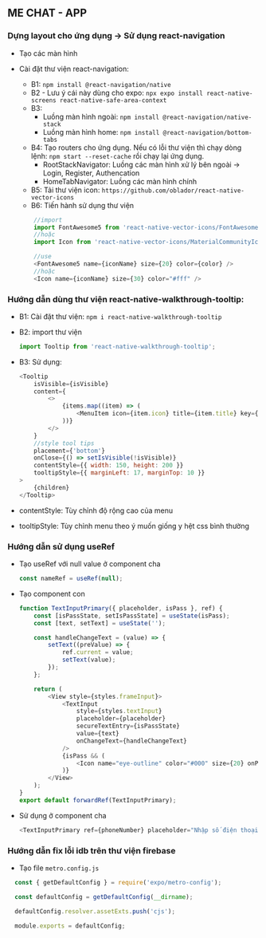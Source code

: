 ## ME CHAT - APP

### Dựng layout cho ứng dụng -> Sử dụng react-navigation

-   Tạo các màn hình
-   Cài đặt thư viện react-navigation:

    -   B1: `npm install @react-navigation/native`
    -   B2 - Lưu ý cái này dùng cho expo: `npx expo install react-native-screens react-native-safe-area-context`
    -   B3:
        -   Luồng màn hình ngoài: `npm install @react-navigation/native-stack`
        -   Luồng màn hình home: `npm install @react-navigation/bottom-tabs`
    -   B4: Tạo routers cho ứng dụng. Nếu có lỗi thư viện thì chạy dòng lệnh: `npm start --reset-cache` rồi chạy lại ứng dụng.
        -   RootStackNavigator: Luồng các màn hình xử lý bên ngoài -> Login, Register, Authencation
        -   HomeTabNavigator: Luồng các màn hình chính
    -   B5: Tải thư viện icon: `https://github.com/oblador/react-native-vector-icons`
    -   B6: Tiến hành sử dụng thư viện

    ```js
        //import
        import FontAwesome5 from 'react-native-vector-icons/FontAwesome5';
        //hoặc
        import Icon from 'react-native-vector-icons/MaterialCommunityIcons';

        //use
        <FontAwesome5 name={iconName} size={20} color={color} />
        //hoặc
        <Icon name={iconName} size={30} color="#fff" />
    ```

### Hướng dẫn dùng thư viện react-native-walkthrough-tooltip:

-   B1: Cài đặt thư viện: `npm i react-native-walkthrough-tooltip`
-   B2: import thư viện
    ```js
    import Tooltip from 'react-native-walkthrough-tooltip';
    ```
-   B3: Sử dụng:

    ```js
    <Tooltip
        isVisible={isVisible}
        content={
            <>
                {items.map((item) => (
                    <MenuItem icon={item.icon} title={item.title} key={item.id} />
                ))}
            </>
        }
        //style tool tips
        placement={'bottom'}
        onClose={() => setIsVisible(!isVisible)}
        contentStyle={{ width: 150, height: 200 }}
        tooltipStyle={{ marginLeft: 17, marginTop: 10 }}
    >
        {children}
    </Tooltip>
    ```

-   contentStyle: Tùy chỉnh độ rộng cao của menu
-   tooltipStyle: Tùy chỉnh menu theo ý muốn giống y hệt css bình thường

### Hướng dẫn sử dụng useRef

-   Tạo useRef với null value ở component cha
    ```js
    const nameRef = useRef(null);
    ```
-   Tạo component con

    ```js
    function TextInputPrimary({ placeholder, isPass }, ref) {
        const [isPassState, setIsPassState] = useState(isPass);
        const [text, setText] = useState('');

        const handleChangeText = (value) => {
            setText((preValue) => {
                ref.current = value;
                setText(value);
            });
        };

        return (
            <View style={styles.frameInput}>
                <TextInput
                    style={styles.textInput}
                    placeholder={placeholder}
                    secureTextEntry={isPassState}
                    value={text}
                    onChangeText={handleChangeText}
                />
                {isPass && (
                    <Icon name="eye-outline" color="#000" size={20} onPress={() => setIsPassState(!isPassState)} />
                )}
            </View>
        );
    }
    export default forwardRef(TextInputPrimary);
    ```

-   Sử dụng ở component cha
    ```js
    <TextInputPrimary ref={phoneNumber} placeholder="Nhập số điện thoại" />
    ```

### Hướng dẫn fix lỗi idb trên thư viện firebase

-   Tạo file `metro.config.js`

  ```js
    const { getDefaultConfig } = require('expo/metro-config');

    const defaultConfig = getDefaultConfig(__dirname);

    defaultConfig.resolver.assetExts.push('cjs');

    module.exports = defaultConfig;
  ```
